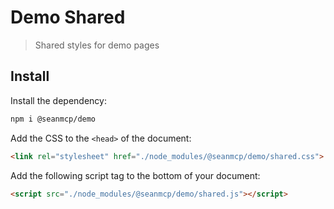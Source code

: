 # Demo Shared

> Shared styles for demo pages

## Install

Install the dependency:

```sh
npm i @seanmcp/demo
```

Add the CSS to the `<head>` of the document:

```html
<link rel="stylesheet" href="./node_modules/@seanmcp/demo/shared.css">
```

Add the following script tag to the bottom of your document:

```html
<script src="./node_modules/@seanmcp/demo/shared.js"></script>
```
